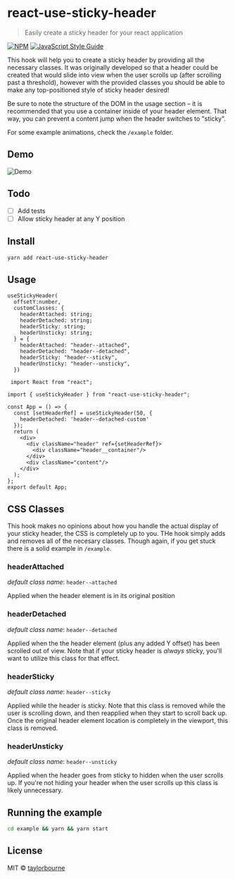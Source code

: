 # react-use-sticky-header

> Easily create a sticky header for your react application

[![NPM](https://img.shields.io/npm/v/react-use-sticky-header.svg)](https://www.npmjs.com/package/react-use-sticky-header) [![JavaScript Style Guide](https://img.shields.io/badge/code_style-standard-brightgreen.svg)](https://standardjs.com)

This hook will help you to create a sticky header by providing all the necessary classes. It was originally developed so that a header could be created that would slide into view when the user scrolls up (after scrolling past a threshold), however with the provided classes you should be able to make any top-positioned style of sticky header desired!

Be sure to note the structure of the DOM in the usage section – it is recommended that you use a container inside of your header element. That way, you can prevent a content jump when the header switches to "sticky".

For some example animations, check the `/example` folder.

## Demo
![Demo](demo.gif)

## Todo
- [ ] Add tests
- [ ] Allow sticky header at any Y position

## Install

```bash
yarn add react-use-sticky-header
```

## Usage

```tsx
useStickyHeader(
  offsetY:number, 
  customClasses: {
    headerAttached: string;
    headerDetached: string;
    headerSticky: string;
    headerUnsticky: string;
  } = {
    headerAttached: "header--attached",
    headerDetached: "header--detached",
    headerSticky: "header--sticky",
    headerUnsticky: "header--unsticky",
  })
```

```tsx
 import React from "react";

import { useStickyHeader } from "react-use-sticky-header";

const App = () => {
  const [setHeaderRef] = useStickyHeader(50, { 
    headerDetached: 'header--detached-custom' 
  });
  return (
    <div>
      <div className="header" ref={setHeaderRef}>
        <div className="header__container"/>
      </div>
      <div className="content"/>
    </div>
  );
};
export default App;

```

## CSS Classes

This hook makes no opinions about how you handle the actual display of your sticky header, the CSS is completely up to you. THe hook simply adds and removes all of the necesary classes. Though again, if you get stuck there is a solid example in `/example`.

### headerAttached
_default class name_: `header--attached`  
  
Applied when the header element is in its original position

### headerDetached
_default class name_: `header--detached`  
  
Applied when the the header element (plus any added Y offset) has been scrolled out of view. Note that if your sticky header is _always_ sticky, you'll want to utilize this class for that effect.

### headerSticky
_default class name_: `header--sticky`  
  
Applied while the header is sticky. Note that this class is removed while the user is scrolling down, and then reapplied when they start to scroll back up. Once the original header element location is completely in the viewport, this class is removed.

### headerUnsticky
_default class name_: `header--unsticky`  
  
Applied when the header goes from sticky to hidden when the user scrolls up. If you're not hiding your header when the user scrolls up this class is likely unnecessary.

## Running the example

```bash
cd example && yarn && yarn start
```

## License

MIT © [taylorbourne](https://github.com/taylorbourne)
